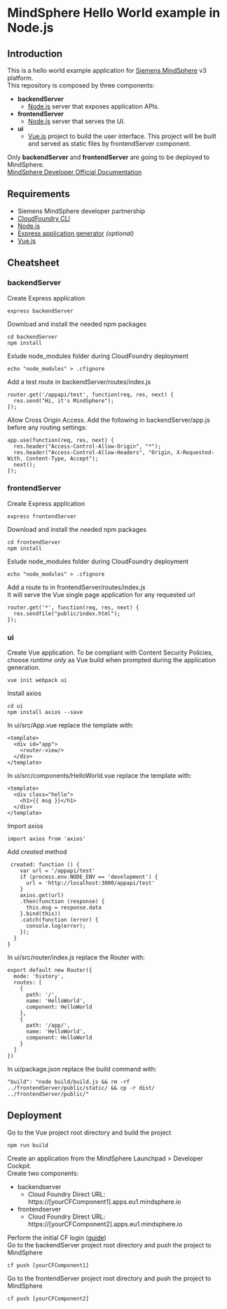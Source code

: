 # MindSphere Hello World example in Node.js
## Introduction
This is a hello world example application for [Siemens MindSphere](https://www.siemens.com/global/en/home/products/software/mindsphere.html) v3 platform. <br />
This repository is composed by three components:
*  **backendServer**
    * [Node.js](https://nodejs.org/) server that exposes application APIs.
*  **frontendServer**
    * [Node.js](https://nodejs.org/) server that serves the UI.
*  **ui**
    *  [Vue.js](https://vuejs.org/) project to build the user interface. This project will be built and served as static files by frontendServer component.

Only **backendServer** and **frontendServer** are going to be deployed to MindSphere. <br />
[MindSphere Developer Official Documentation](https://developer.mindsphere.io/howto/index.html)

## Requirements
*   Siemens MindSphere developer partnership
*   [CloudFoundry CLI](https://docs.cloudfoundry.org/cf-cli/install-go-cli.html)
*   [Node.js](https://nodejs.org/en/download/)
*   [Express application generator](https://expressjs.com/en/starter/generator.html) *(optional)*
*   [Vue.js](https://vuejs.org/v2/guide/installation.html#NPM)

## Cheatsheet
### backendServer
Create Express application
```
express backendServer
```
Download and install the needed npm packages
```
cd backendServer
npm install
```
Exlude node_modules folder during CloudFoundry deployment
```
echo "node_modules" > .cfignore
```
Add a test route in backendServer/routes/index.js
```
router.get('/appapi/test', function(req, res, next) {
  res.send("Hi, it's MindSphere");
});
```
Allow Cross Origin Access. Add the following in backendServer/app.js before any routing settings:
```
app.use(function(req, res, next) {
  res.header("Access-Control-Allow-Origin", "*");
  res.header("Access-Control-Allow-Headers", "Origin, X-Requested-With, Content-Type, Accept");
  next();
});
```
### frontendServer
Create Express application
```
express frontendServer
```
Download and install the needed npm packages
```
cd frontendServer
npm install
```
Exlude node_modules folder during CloudFoundry deployment
```
echo "node_modules" > .cfignore
```
Add a route to in frontendServer/routes/index.js <br />
It will serve the Vue single page application for any requested url
```
router.get('*', function(req, res, next) {
  res.sendfile("public/index.html");
});
```
### ui
Create Vue application. To be compliant with Content Security Policies, choose *runtime only* as Vue build when prompted during the application generation.
```
vue init webpack ui
```
Install axios
```
cd ui
npm install axios --save
```
In ui/src/App.vue replace the template with:
```
<template>
  <div id="app">
    <router-view/>
  </div>
</template>
```
In ui/src/components/HelloWorld.vue replace the template with:
```
<template>
  <div class="hello">
    <h1>{{ msg }}</h1>
  </div>
</template>
```
Import axios
```
import axios from 'axios'
```
Add *created* method
```
 created: function () {
    var url = '/appapi/test'
    if (process.env.NODE_ENV == 'development') {
      url = 'http://localhost:3000/appapi/test'
    }
    axios.get(url)
    .then(function (response) {
      this.msg = response.data
    }.bind(this))
    .catch(function (error) {
      console.log(error);
    });
  }
}
```
In ui/src/router/index.js replace the Router with:
```
export default new Router({
  mode: 'history',
  routes: [
    {
      path: '/',
      name: 'HelloWorld',
      component: HelloWorld
    },
    {
      path: '/app/',
      name: 'HelloWorld',
      component: HelloWorld
    }
  ]
})
```
In ui/package.json replace the build command with:
```
"build": "node build/build.js && rm -rf ../frontendServer/public/static/ && cp -r dist/ ../frontendServer/public/"
```
## Deployment
Go to the Vue project root directory and build the project
```
npm run build
```
Create an application from the MindSphere Launchpad > Developer Cockpit. <br />
Create two components:
*   backendserver
    *   Cloud Foundry Direct URL: https://[yourCFComponent1].apps.eu1.mindsphere.io
*   frontendserver
    *   Cloud Foundry Direct URL: https://[yourCFComponent2].apps.eu1.mindsphere.io

Perform the initial CF login ([guide](https://developer.mindsphere.io/howto/howto-cf-running-app.html#deploy-the-application-to-cloud-foundry-via-cf-cli)) <br />
Go to the backendServer project root directory and push the project to MindSphere
```
cf push [yourCFComponent1]
```
Go to the frontendServer project root directory and push the project to MindSphere
```
cf push [yourCFComponent2]
```
